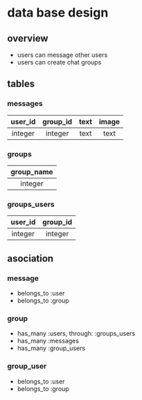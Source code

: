# data base design

## overview
* users can message other users
* users can create chat groups

## tables

### messages
|user_id|group_id|text|image|
|:---:|:---:|:---:|:---:|
|integer|integer|text|text|

### groups
|group_name|
|:---:|
|integer|

### groups_users
|user_id|group_id|
|:---:|:---:|
|integer|integer|

## asociation

### message
* belongs_to :user
* belongs_to :group

### group
* has_many :users, through: :groups_users
* has_many :messages
* has_many :group_users

### group_user
* belongs_to :user
* belongs_to :group
